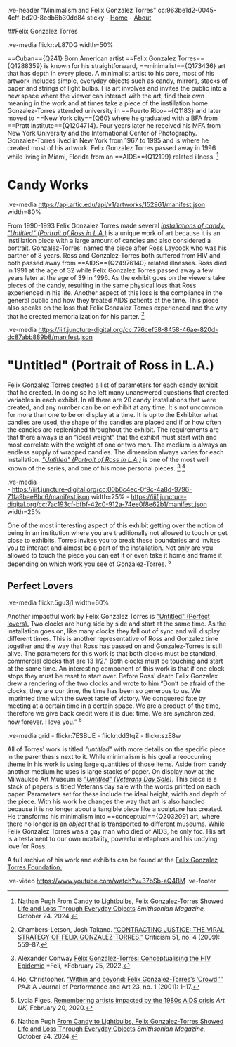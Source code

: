 .ve-header "Minimalism and Felix Gonzalez Torres" cc:963be1d2-0045-4cff-bd20-8edb6b30dd84 sticky
    - [Home](/)
    - [About](/about)


##Felix Gonzalez Torres

.ve-media flickr:vL87DG  width=50%

==Cuban=={Q241} Born American artist ==Felix Gonzalez Torres=={Q1288359} is known for his straightforward, ==minimalist=={Q173436} art that has depth in every piece. A minimalist artist to his core, most of his artwork includes simple, everyday objects such as candy, mirrors, stacks of paper and strings of light bulbs. His art involves and invites the public into a new space where the viewer can interact with the art, find their own meaning in the work and at times take a piece of the instillation home. 
Gonzalez-Torres attended university in ==Puerto Rico=={Q1183} and later moved to ==New York city=={Q60} where he  graduated with a BFA from ==Pratt institute=={Q1204714}. Four years later he received his MFA from New York University and the International Center of Photography. Gonzalez-Torres lived in New York from 1967 to 1995 and is where he created most of his artwork. Felix Gonzalez Torres passed away in 1996 while living in Miami, Florida from an ==AIDS=={Q12199} related illness. [^5]

# Candy Works

.ve-media https://api.artic.edu/api/v1/artworks/152961/manifest.json width=80%

From 1990-1993 Felix Gonzalez Torres made several [*installations of candy.*](https://publicdelivery.org/felix-gonzalez-torres-untitled-portrait-of-ross-in-l-a-1991/) [*"Untitled" (Portrait of Ross in L.A.)*](https://www.artic.edu/artworks/152961/untitled-portrait-of-ross-in-l-a) is a unique work of art because it is an instillation piece with a large amount of candies and also considered a portrait. Gonzalez-Torres' named the piece after Ross Laycock who was his partner of 8 years.  Ross and Gonzalez-Torres both suffered from HIV and both passed away from ==AIDS=={Q24976140} related illnesses. Ross died in 1991 at the age of 32 while Felix Gonzalez Torres passed away a few years later at the age of 39 in 1996. As the exhibit goes on the viewers take pieces of the candy, resulting in the same physical loss that Ross experienced in his life. Another aspect of this loss is the compliance in the general public and how they treated AIDS patients at the time. This piece also speaks on the loss that Felix Gonzalez Torres experienced and the way that he created memorialization for his parter. [^2] 

.ve-media  https://iiif.juncture-digital.org/cc:776cef58-8458-46ae-820d-dc87abb889b8/manifest.json 
# "Untitled" (Portrait of Ross in L.A.)
Felix Gonzalez Torres created a list of parameters for each candy exhibit that he created. In doing so he left many unanswered questions that created variables in each exhibit. In all there are 20 candy installations that were created, and any number can be on exhibit at any time. It's not uncommon for more than one to be on display at a time. It is up to the Exhibitor what candies are used, the shape of the candies are placed and if or how often the candies are replenished throughout the exhibit. 
The requirements are that there always is an "ideal weight" that the exhibit must start with and most correlate with the weight of one or two men. The medium is always an endless supply of wrapped candies. The dimension always varies for each installation. [*"Untitled" (Portrait of Ross in L.A.)*](https://felixonline.co.uk/articles/felix-gonzalez-torres-conceptualising-the-hiv-epidemic/) is one of the most well known of the series, and one of his more personal pieces.  [^1] [^3]


.ve-media  
      - https://iiif.juncture-digital.org/cc:00b6c4ec-0f9c-4a8d-9796-71fa9bae8bc6/manifest.json width=25% 
      - https://iiif.juncture-digital.org/cc:7ac193cf-bfbf-42c0-912a-74ee0f8e62b1/manifest.json width=25%  
      
One of the most interesting aspect of this exhibit getting over the notion of being in an institution where you are traditionally not allowed to touch or get close to exhibits. Torres invites you to break these boundaries and invites you to interact and almost be a part of the installation. Not only are you allowed to touch the piece you can eat it or even take it home and frame it depending on which work you see of Gonzalez-Torres.  [^4] 

## Perfect Lovers 

.ve-media flickr:5gu3j1 width=60%

Another impactful work by Felix Gonzalez Torres is ["Untitled" (Perfect lovers).](https://www.thelondonlist.com/culture/felix-gonzalez-torres) Two clocks are hung side by side and start at the same time. As the installation goes on, like many clocks they fall out of sync and will display different times. This is another representative of Ross and Gonzalez time together and the way that Ross has passed on and Gonzalez-Torres is still alive. The parameters for this work is that both clocks must be standard, commercial clocks that are 13 1/2." Both clocks must be touching and start at the same time. An interesting component of this work is that if one clock stops they must be reset to start over. 
Before Ross' death Felix Gonzalex drew a rendering of the two clocks and wrote to him “Don’t be afraid of the clocks, they are our time, the time has been so generous to us. We imprinted time with the sweet taste of victory. We conquered fate by meeting at a certain time in a certain space. We are a product of the time, therefore we give back credit were it is due: time. We are synchronized, now forever. I love you.” [^5]


.ve-media grid
    - flickr:7ESBUE 
    - flickr:dd3tqZ
    - flickr:szE8w


All of Torres' work is titled *"untitled"* with more details on the specific piece in the parenthesis next to it. While minimalism is his goal a reoccurring theme in his work is using large quantities of those items. Aside from candy another medium he uses is large stacks of paper. On display now at the Milwaukee Art Museum is [*"Untitled" (Veterans Day Sale)*](https://collection.mam.org/details.php?id=1691). This piece is a stack of papers is titled Veterans day sale with the words printed on each paper. Parameters set for these include the ideal height, width and depth of the piece. With his work he changes the way that art is also handled because it is no longer about a tangible piece like a sculpture has created. He transforms his minimalism into ==conceptual=={Q203209} art, where there no longer is an *object* that is transported to different museums. While Felix Gonzalez Torres was a gay man who died of AIDS, he only foc. His art is a testament to our own mortality, powerful metaphors and his undying love for Ross. 

A full archive of his work and exhibits can be found at the [Felix Gonzalez Torres Foundation.](https://www.felixgonzalez-torresfoundation.org/) 


.ve-video https://www.youtube.com/watch?v=37bSb-aQ4BM 
.ve-footer
[^1]: Alexander Conway [Félix González-Torres: Conceptualising the HIV Epidemic](https://felixonline.co.uk/articles/felix-gonzalez-torres-conceptualising-the-hiv-epidemic/) *Feli, *February 25, 2022.
[^2]:Chambers-Letson, Josh Takano. [“CONTRACTING JUSTICE: THE VIRAL STRATEGY OF FELIX GONZALEZ-TORRES.”](https://www.jstor.org/stable/23131532) Criticism 51, no. 4 (2009): 559–87. 
[^3]: Ho, Christopher. [“Within and beyond: Felix Gonzalez-Torres’s ‘Crowd.’”](https://www.jstor.org/stable/3246486) PAJ: A Journal of Performance and Art 23, no. 1 (2001): 1–17. 
[^4]: Lydia Figes, [Remembering artists impacted by the 1980s AIDS crisis](https://artuk.org/discover/stories/remembering-artists-impacted-by-the-1980s-aids-crisis) *Art UK,* February 20, 2020.
[^5]:Nathan Pugh [From Candy to Lightbulbs, Felix Gonzalez-Torres Showed Life and Loss Through Everyday Objects](https://www.smithsonianmag.com/smithsonian-institution/from-candy-to-lightbulbs-felix-gonzalez-torres-showed-life-and-loss-through-everyday-objects-180985302/) *Smithsonian Magazine,* October 24. 2024.
[^6]:[Rounthwaite, Adair. [“Split Witness: Metaphorical Extensions of Life in the Art of Felix Gonzalez-Torres.”](https://www.jstor.org/stable/10.1525/rep.2010.109.1.35) Representations 109, no. 1 (2010): 35–56.
[^7]: Stefanie Graf, [Felix Gonzalez-Torres: Haunting Works of an Artist Afflicted with AIDS](https://www.thecollector.com/felix-gonzalez-torres-haunting-works-aids-artist/) *The Collector,* May 30, 2021.